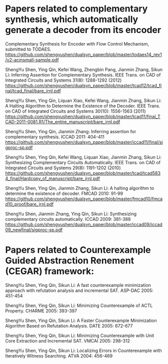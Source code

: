 
Papers related to complementary synthesis, which automatically generate a decoder from its encoder
==============================================================================================

Complementary Synthesis for Encoder with Flow Control Mechanism, submitted to TODAES. https://github.com/shengyushen/dualsyn_paper/blob/master/todaes14_rev1/v2-acmsmall-sample.pdf

ShengYu Shen, Ying Qin, Kefei Wang, Zhengbin Pang, Jianmin Zhang, Sikun Li: Inferring Assertion for Complementary Synthesis. IEEE Trans. on CAD of Integrated Circuits and Systems 31(8): 1288-1292 (2012) https://github.com/shengyushen/dualsyn_paper/blob/master/tcad12/tcad_final/tcad_final/bare_jrnl.pdf

ShengYu Shen, Ying Qin, Liquan Xiao, Kefei Wang, Jianmin Zhang, Sikun Li: A Halting Algorithm to Determine the Existence of the Decoder. IEEE Trans. on CAD of Integrated Circuits and Systems 30(10): 1556-1563 (2011) https://github.com/shengyushen/dualsyn_paper/blob/master/tcad11/final_TCAD-2011-0081.R1/The_entire_manuscript/bare_jrnl.pdf

ShengYu Shen, Ying Qin, Jianmin Zhang: Inferring assertion for complementary synthesis. ICCAD 2011: 404-411 https://github.com/shengyushen/dualsyn_paper/blob/master/iccad11/final/sigproc-sp.pdf

ShengYu Shen, Ying Qin, Kefei Wang, Liquan Xiao, Jianmin Zhang, Sikun Li: Synthesizing Complementary Circuits Automatically. IEEE Trans. on CAD of Integrated Circuits and Systems 29(8): 1191-1202 (2010) https://github.com/shengyushen/dualsyn_paper/blob/master/tcad/tcad5834_final/Hardcopy_of_manuscript/bare_jrnl.pdf

ShengYu Shen, Ying Qin, Jianmin Zhang, Sikun Li: A halting algorithm to determine the existence of decoder. FMCAD 2010: 91-99 https://github.com/shengyushen/dualsyn_paper/blob/master/fmcad10/fmcad10_proof/bare_jrnl.pdf

ShengYu Shen, Jianmin Zhang, Ying Qin, Sikun Li: Synthesizing complementary circuits automatically. ICCAD 2009: 381-388 https://github.com/shengyushen/dualsyn_paper/blob/master/iccad09/iccad09_newfinal/sigproc-sp.pdf


Papers related to Counterexample Guided Abstraction Renement (CEGAR) framework:
==============================================================================================

ShengYu Shen, Ying Qin, Sikun Li: A fast counterexample minimization approach with refutation analysis and incremental SAT. ASP-DAC 2005: 451-454

ShengYu Shen, Ying Qin, Sikun Li: Minimizing Counterexample of ACTL Property. CHARME 2005: 393-397

ShengYu Shen, Ying Qin, Sikun Li: A Faster Counterexample Minimization Algorithm Based on Refutation Analysis. DATE 2005: 672-677

ShengYu Shen, Ying Qin, Sikun Li: Minimizing Counterexample with Unit Core Extraction and Incremental SAT. VMCAI 2005: 298-312

ShengYu Shen, Ying Qin, Sikun Li: Localizing Errors in Counterexample with Iteratively Witness Searching. ATVA 2004: 456-469

